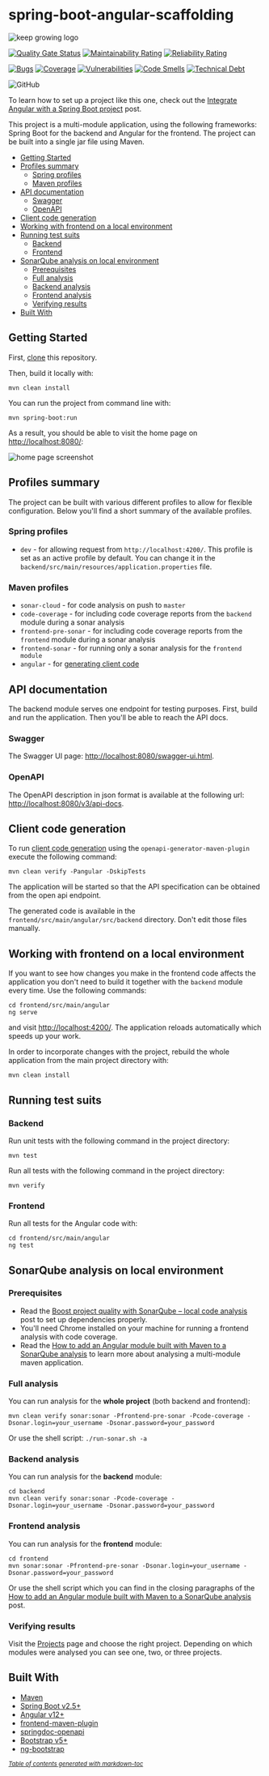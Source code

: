 # spring-boot-angular-scaffolding

![keep growing logo](readme-images/logo_250x60.png)

[![Quality Gate Status](https://sonarcloud.io/api/project_badges/measure?project=little-pinecone_spring-boot-angular-scaffolding&metric=alert_status)](https://sonarcloud.io/dashboard?id=little-pinecone_spring-boot-angular-scaffolding)
[![Maintainability Rating](https://sonarcloud.io/api/project_badges/measure?project=little-pinecone_spring-boot-angular-scaffolding&metric=sqale_rating)](https://sonarcloud.io/dashboard?id=little-pinecone_spring-boot-angular-scaffolding)
[![Reliability Rating](https://sonarcloud.io/api/project_badges/measure?project=little-pinecone_spring-boot-angular-scaffolding&metric=reliability_rating)](https://sonarcloud.io/dashboard?id=little-pinecone_spring-boot-angular-scaffolding)

[![Bugs](https://sonarcloud.io/api/project_badges/measure?project=little-pinecone_spring-boot-angular-scaffolding&metric=bugs)](https://sonarcloud.io/dashboard?id=little-pinecone_spring-boot-angular-scaffolding)
[![Coverage](https://sonarcloud.io/api/project_badges/measure?project=little-pinecone_spring-boot-angular-scaffolding&metric=coverage)](https://sonarcloud.io/dashboard?id=little-pinecone_spring-boot-angular-scaffolding)
[![Vulnerabilities](https://sonarcloud.io/api/project_badges/measure?project=little-pinecone_spring-boot-angular-scaffolding&metric=vulnerabilities)](https://sonarcloud.io/dashboard?id=little-pinecone_spring-boot-angular-scaffolding)
[![Code Smells](https://sonarcloud.io/api/project_badges/measure?project=little-pinecone_spring-boot-angular-scaffolding&metric=code_smells)](https://sonarcloud.io/dashboard?id=little-pinecone_spring-boot-angular-scaffolding)
[![Technical Debt](https://sonarcloud.io/api/project_badges/measure?project=little-pinecone_spring-boot-angular-scaffolding&metric=sqale_index)](https://sonarcloud.io/dashboard?id=little-pinecone_spring-boot-angular-scaffolding)

![GitHub](https://img.shields.io/github/license/little-pinecone/spring-boot-angular-scaffolding)

To learn how to set up a project like this one, check out the [Integrate Angular with a Spring Boot project](http://keepgrowing.in/java/springboot/integrate-angular-with-a-spring-boot-project/)
post.

This project is a multi-module application, using the following frameworks: Spring Boot for the backend and Angular for
the frontend. The project can be built into a single jar file using Maven.

- [Getting Started](#getting-started)
- [Profiles summary](#profiles-summary)
  * [Spring profiles](#spring-profiles)
  * [Maven profiles](#maven-profiles)
- [API documentation](#api-documentation)
  * [Swagger](#swagger)
  * [OpenAPI](#openapi)
- [Client code generation](#client-code-generation)
- [Working with frontend on a local environment](#working-with-frontend-on-a-local-environment)
- [Running test suits](#running-test-suits)
  * [Backend](#backend)
  * [Frontend](#frontend)
- [SonarQube analysis on local environment](#sonarqube-analysis-on-local-environment)
  * [Prerequisites](#prerequisites)
  * [Full analysis](#full-analysis)
  * [Backend analysis](#backend-analysis)
  * [Frontend analysis](#frontend-analysis)
  * [Verifying results](#verifying-results)
- [Built With](#built-with)

## Getting Started

First, [clone](https://docs.github.com/en/github/creating-cloning-and-archiving-repositories/cloning-a-repository-from-github/cloning-a-repository)
this repository.

Then, build it locally with:

```shell
mvn clean install
```

You can run the project from command line with:

```shell
mvn spring-boot:run
```

As a result, you should be able to visit the home page on [http://localhost:8080/](http://localhost:8080/):

![home page screenshot](readme-images/home-page-screenshot.png)

## Profiles summary

The project can be built with various different profiles to allow for flexible configuration. Below you'll find a short
summary of the available profiles.

### Spring profiles

* `dev` - for allowing request from `http://localhost:4200/`. This profile is set as an active profile by default. 
  You can change it in the `backend/src/main/resources/application.properties` file.

### Maven profiles

* `sonar-cloud` - for code analysis on push to `master`
* `code-coverage` - for including code coverage reports from the `backend` module during a sonar analysis
* `frontend-pre-sonar` - for including code coverage reports from the `frontend` module during a sonar analysis
* `frontend-sonar` - for running only a sonar analysis for the `frontend module`
* `angular` - for [generating client code](https://codesoapbox.dev/generate-client-code-from-spring-boot-using-maven/)

## API documentation

The backend module serves one endpoint for testing purposes. First, build and run the application. Then you'll be able
to reach the API docs.

### Swagger

The Swagger UI page: [http://localhost:8080/swagger-ui.html](http://localhost:8080/swagger-ui.html).

### OpenAPI

The OpenAPI description in json format is available at the following
url: [http://localhost:8080/v3/api-docs](http://localhost:8080/v3/api-docs).

## Client code generation

To run [client code generation](https://codesoapbox.dev/generate-client-code-from-spring-boot-using-maven/) 
using the `openapi-generator-maven-plugin` execute the following command:

```shell
mvn clean verify -Pangular -DskipTests
```

The application will be started so that the API specification can be obtained from the open api endpoint.

The generated code is available in the `frontend/src/main/angular/src/backend` directory. Don't edit those files manually.

## Working with frontend on a local environment

If you want to see how changes you make in the frontend code affects the application you don't need to build it together
with the `backend` module every time. Use the following commands:

```shell
cd frontend/src/main/angular
ng serve
```

and visit [http://localhost:4200/](http://localhost:4200/). The application reloads automatically which speeds up your work.

In order to incorporate changes with the project, rebuild the whole application from the main project directory with:

```shell
mvn clean install
```

## Running test suits

### Backend

Run unit tests with the following command in the project directory:

```shell
mvn test
```

Run all tests with the following command in the project directory:

```shell
mvn verify
```

### Frontend

Run all tests for the Angular code with:

```
cd frontend/src/main/angular
ng test
```

## SonarQube analysis on local environment

### Prerequisites

* Read the [Boost project quality with SonarQube – local code analysis](https://keepgrowing.in/tools/boost-project-quality-with-sonarqube-local-code-analysis/)
  post to set up dependencies properly.
* You'll need Chrome installed on your machine for running a frontend analysis with code coverage.
* Read the [How to add an Angular module built with Maven to a SonarQube analysis](https://keepgrowing.in/angular/how-to-add-an-angular-module-built-with-maven-to-a-sonarqube-analysis/) 
to learn more about analysing a multi-module maven application.
  

### Full analysis

You can run analysis for the **whole project** (both backend and frontend):

```shell
mvn clean verify sonar:sonar -Pfrontend-pre-sonar -Pcode-coverage -Dsonar.login=your_username -Dsonar.password=your_password
```

Or use the shell script: `./run-sonar.sh -a`

### Backend analysis

You can run analysis for the **backend** module:

```shell
cd backend
mvn clean verify sonar:sonar -Pcode-coverage -Dsonar.login=your_username -Dsonar.password=your_password
```

### Frontend analysis

You can run analysis for the **frontend** module:

```shell
cd frontend
mvn sonar:sonar -Pfrontend-pre-sonar -Dsonar.login=your_username -Dsonar.password=your_password
```

Or use the shell script which you can find in the closing paragraphs of
the [How to add an Angular module built with Maven to a SonarQube analysis](https://keepgrowing.in/angular/how-to-add-an-angular-module-built-with-maven-to-a-sonarqube-analysis/)
post.

### Verifying results

Visit the [Projects](http://localhost:9000/projects) page and choose the right project. Depending on which modules were
analysed you can see one, two, or three projects.

## Built With

* [Maven](https://maven.apache.org/)
* [Spring Boot v2.5+](https://start.spring.io/)
* [Angular v12+](https://angular.io/)
* [frontend-maven-plugin](https://github.com/eirslett/frontend-maven-plugin)
* [springdoc-openapi](https://springdoc.org/)
* [Bootstrap v5+](https://getbootstrap.com/docs/5.0/getting-started/introduction/)
* [ng-bootstrap](https://ng-bootstrap.github.io/#/home)

<small><i><a href='http://ecotrust-canada.github.io/markdown-toc/'>Table of contents generated with markdown-toc</a></i></small>
